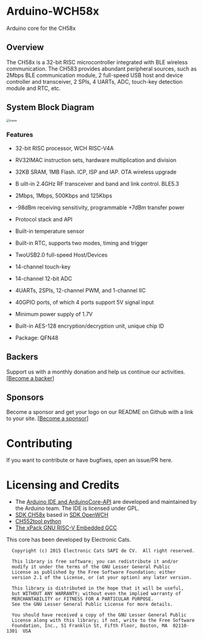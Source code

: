 # Arduino-WCH58x

Arduino core for the CH58x

## Overview

The CH58x is a 32-bit RISC microcontroller integrated with BLE wireless communication. The CH583 provides abundant peripheral sources, such as 2Mbps BLE communication module, 2 full-speed USB host and device controller and transceiver, 2 SPIs, 4 UARTs, ADC, touch-key detection module and RTC, etc.

## System Block Diagram

<img src="https://github.com/openwch/ch583/blob/main/image/frame.jpg" alt="frame" style="zoom:50%;" />

### Features

- 32-bit RISC processor, WCH RISC-V4A

- RV32IMAC instruction sets, hardware multiplication and division

- 32KB SRAM, 1MB Flash. ICP, ISP and IAP. OTA wireless upgrade

- B uilt-in 2.4GHz RF transceiver and band and link control. BLE5.3

- 2Mbps, 1Mbps, 500Kbps and 125Kbps

- -98dBm receiving sensitivity, programmable +7dBm transfer power

- Protocol stack and API

- Built-in temperature sensor

- Built-in RTC, supports two modes, timing and trigger

- TwoUSB2.0 full-speed Host/Devices

- 14-channel touch-key

- 14-channel 12-bit ADC

- 4UARTs, 2SPIs, 12-channel PWM, and 1-channel IIC

- 40GPIO ports, of which 4 ports support 5V signal input

- Minimum power supply of 1.7V

- Built-in AES-128 encryption/decryption unit, unique chip ID

- Package: QFN48

## Backers

Support us with a monthly donation and help us continue our activities. [[Become a backer](https://github.com/sponsors/ElectronicCats)]


## Sponsors

Become a sponsor and get your logo on our README on Github with a link to your site. [[Become a sponsor](https://github.com/sponsors/ElectronicCats)]


# Contributing
If you want to contribute or have bugfixes, open an issue/PR here.

# Licensing and Credits
* The [Arduino IDE and ArduinoCore-API](https://arduino.cc) are developed and maintained by the Arduino team. The IDE is licensed under GPL.
* [SDK CH58x](https://github.com/ElectronicCats/RISC-V-CH583-CORE) based in [SDK OpenWCH](https://github.com/openwch/ch583)
* [CH552tool python](https://github.com/MarsTechHAN/ch552tool)
* [The xPack GNU RISC-V Embedded GCC](https://github.com/xpack-dev-tools/riscv-none-embed-gcc-xpack/releases)

This core has been developed by Electronic Cats.

```
  Copyright (c) 2015 Electronic Cats SAPI de CV.  All right reserved.

  This library is free software; you can redistribute it and/or
  modify it under the terms of the GNU Lesser General Public
  License as published by the Free Software Foundation; either
  version 2.1 of the License, or (at your option) any later version.

  This library is distributed in the hope that it will be useful,
  but WITHOUT ANY WARRANTY; without even the implied warranty of
  MERCHANTABILITY or FITNESS FOR A PARTICULAR PURPOSE.
  See the GNU Lesser General Public License for more details.

  You should have received a copy of the GNU Lesser General Public
  License along with this library; if not, write to the Free Software
  Foundation, Inc., 51 Franklin St, Fifth Floor, Boston, MA  02110-1301  USA
```
